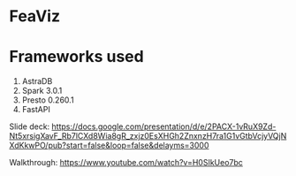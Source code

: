 # FeaViz

# Frameworks used
1. AstraDB
2. Spark 3.0.1
3. Presto 0.260.1
4. FastAPI

Slide deck: https://docs.google.com/presentation/d/e/2PACX-1vRuX9Zd-Nt5xrsigXavF_Rb7lCXd8Wia8gR_zxjz0EsXHGh2ZnxnzH7ra1G1vGtbVcjyVQjNXdKkwPO/pub?start=false&loop=false&delayms=3000

Walkthrough: https://www.youtube.com/watch?v=H0SIkUeo7bc
